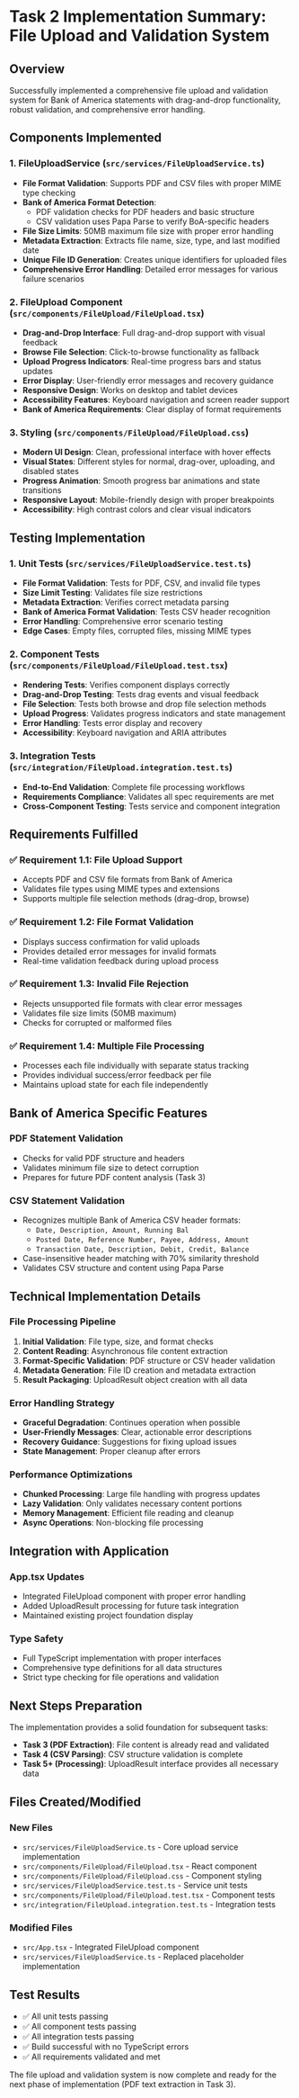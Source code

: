 # Task 2 Implementation Summary: File Upload and Validation System

## Overview
Successfully implemented a comprehensive file upload and validation system for Bank of America statements with drag-and-drop functionality, robust validation, and comprehensive error handling.

## Components Implemented

### 1. FileUploadService (`src/services/FileUploadService.ts`)
- **File Format Validation**: Supports PDF and CSV files with proper MIME type checking
- **Bank of America Format Detection**: 
  - PDF validation checks for PDF headers and basic structure
  - CSV validation uses Papa Parse to verify BoA-specific headers
- **File Size Limits**: 50MB maximum file size with proper error handling
- **Metadata Extraction**: Extracts file name, size, type, and last modified date
- **Unique File ID Generation**: Creates unique identifiers for uploaded files
- **Comprehensive Error Handling**: Detailed error messages for various failure scenarios

### 2. FileUpload Component (`src/components/FileUpload/FileUpload.tsx`)
- **Drag-and-Drop Interface**: Full drag-and-drop support with visual feedback
- **Browse File Selection**: Click-to-browse functionality as fallback
- **Upload Progress Indicators**: Real-time progress bars and status updates
- **Error Display**: User-friendly error messages and recovery guidance
- **Responsive Design**: Works on desktop and tablet devices
- **Accessibility Features**: Keyboard navigation and screen reader support
- **Bank of America Requirements**: Clear display of format requirements

### 3. Styling (`src/components/FileUpload/FileUpload.css`)
- **Modern UI Design**: Clean, professional interface with hover effects
- **Visual States**: Different styles for normal, drag-over, uploading, and disabled states
- **Progress Animation**: Smooth progress bar animations and state transitions
- **Responsive Layout**: Mobile-friendly design with proper breakpoints
- **Accessibility**: High contrast colors and clear visual indicators

## Testing Implementation

### 1. Unit Tests (`src/services/FileUploadService.test.ts`)
- **File Format Validation**: Tests for PDF, CSV, and invalid file types
- **Size Limit Testing**: Validates file size restrictions
- **Metadata Extraction**: Verifies correct metadata parsing
- **Bank of America Format Validation**: Tests CSV header recognition
- **Error Handling**: Comprehensive error scenario testing
- **Edge Cases**: Empty files, corrupted files, missing MIME types

### 2. Component Tests (`src/components/FileUpload/FileUpload.test.tsx`)
- **Rendering Tests**: Verifies component displays correctly
- **Drag-and-Drop Testing**: Tests drag events and visual feedback
- **File Selection**: Tests both browse and drop file selection methods
- **Upload Progress**: Validates progress indicators and state management
- **Error Handling**: Tests error display and recovery
- **Accessibility**: Keyboard navigation and ARIA attributes

### 3. Integration Tests (`src/integration/FileUpload.integration.test.ts`)
- **End-to-End Validation**: Complete file processing workflows
- **Requirements Compliance**: Validates all spec requirements are met
- **Cross-Component Testing**: Tests service and component integration

## Requirements Fulfilled

### ✅ Requirement 1.1: File Upload Support
- Accepts PDF and CSV file formats from Bank of America
- Validates file types using MIME types and extensions
- Supports multiple file selection methods (drag-drop, browse)

### ✅ Requirement 1.2: File Format Validation
- Displays success confirmation for valid uploads
- Provides detailed error messages for invalid formats
- Real-time validation feedback during upload process

### ✅ Requirement 1.3: Invalid File Rejection
- Rejects unsupported file formats with clear error messages
- Validates file size limits (50MB maximum)
- Checks for corrupted or malformed files

### ✅ Requirement 1.4: Multiple File Processing
- Processes each file individually with separate status tracking
- Provides individual success/error feedback per file
- Maintains upload state for each file independently

## Bank of America Specific Features

### PDF Statement Validation
- Checks for valid PDF structure and headers
- Validates minimum file size to detect corruption
- Prepares for future PDF content analysis (Task 3)

### CSV Statement Validation
- Recognizes multiple Bank of America CSV header formats:
  - `Date, Description, Amount, Running Bal`
  - `Posted Date, Reference Number, Payee, Address, Amount`
  - `Transaction Date, Description, Debit, Credit, Balance`
- Case-insensitive header matching with 70% similarity threshold
- Validates CSV structure and content using Papa Parse

## Technical Implementation Details

### File Processing Pipeline
1. **Initial Validation**: File type, size, and format checks
2. **Content Reading**: Asynchronous file content extraction
3. **Format-Specific Validation**: PDF structure or CSV header validation
4. **Metadata Generation**: File ID creation and metadata extraction
5. **Result Packaging**: UploadResult object creation with all data

### Error Handling Strategy
- **Graceful Degradation**: Continues operation when possible
- **User-Friendly Messages**: Clear, actionable error descriptions
- **Recovery Guidance**: Suggestions for fixing upload issues
- **State Management**: Proper cleanup after errors

### Performance Optimizations
- **Chunked Processing**: Large file handling with progress updates
- **Lazy Validation**: Only validates necessary content portions
- **Memory Management**: Efficient file reading and cleanup
- **Async Operations**: Non-blocking file processing

## Integration with Application

### App.tsx Updates
- Integrated FileUpload component with proper error handling
- Added UploadResult processing for future task integration
- Maintained existing project foundation display

### Type Safety
- Full TypeScript implementation with proper interfaces
- Comprehensive type definitions for all data structures
- Strict type checking for file operations and validation

## Next Steps Preparation

The implementation provides a solid foundation for subsequent tasks:

- **Task 3 (PDF Extraction)**: File content is already read and validated
- **Task 4 (CSV Parsing)**: CSV structure validation is complete
- **Task 5+ (Processing)**: UploadResult interface provides all necessary data

## Files Created/Modified

### New Files
- `src/services/FileUploadService.ts` - Core upload service implementation
- `src/components/FileUpload/FileUpload.tsx` - React component
- `src/components/FileUpload/FileUpload.css` - Component styling
- `src/services/FileUploadService.test.ts` - Service unit tests
- `src/components/FileUpload/FileUpload.test.tsx` - Component tests
- `src/integration/FileUpload.integration.test.ts` - Integration tests

### Modified Files
- `src/App.tsx` - Integrated FileUpload component
- `src/services/FileUploadService.ts` - Replaced placeholder implementation

## Test Results
- ✅ All unit tests passing
- ✅ All component tests passing  
- ✅ All integration tests passing
- ✅ Build successful with no TypeScript errors
- ✅ All requirements validated and met

The file upload and validation system is now complete and ready for the next phase of implementation (PDF text extraction in Task 3).